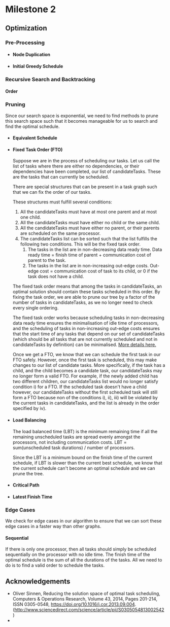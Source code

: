 # Milestone 2

## Optimization

### Pre-Processing
* #### Node Duplication
* #### Initial Greedy Schedule

### Recursive Search and Backtracking

#### Order

### Pruning
Since our search space is exponential, we need to find methods to prune this search space such that it becomes manageable for us to search and find the optimal schedule.

* #### Equivalent Schedule
* #### Fixed Task Order (FTO)
   Suppose we are in the process of scheduling our tasks. Let us call the list of tasks where there are either no dependencies, or their dependencies have been completed, our list of candidateTasks. These are the tasks that can currently be scheduled.
   
   There are special structures that can be present in a task graph such that we can fix the order of our tasks.
   
   These structures must fulfill several conditions:
   1. All the candidateTasks must have at most one parent and at most one child.
   2. All the candidateTasks must have either no child or the same child.
   3. All the candidateTasks must have either no parent, or their parents are scheduled on the same processor.
   4. The candidateTasks list can be sorted such that the list fulfills the following two conditions. This will be the fixed task order.
        1. The tasks in the list are in non-decreasing data ready time. Data ready time = finish time of parent + communication cost of parent to the task.
        2. The tasks in the list are in non-increasing out-edge costs. Out-edge cost = communication cost of task to its child, or 0 if the task does not have a child.
     
   The fixed task order means that among the tasks in candidateTasks, an optimal solution should contain these tasks scheduled in this order. By fixing the task order, we are able to prune our tree by a factor of the number of tasks in candidateTasks, as we no longer need to check every single ordering. 
   
   The fixed task order works because scheduling tasks in non-decreasing data ready time ensures the minimalisation of idle time of processors, and the scheduling of tasks in non-increasing out-edge costs ensures that the start time of any tasks that depend on our set of candidateTasks (which should be all tasks that are not currently scheduled and not in candidateTasks by definition) can be minimalised. [More details here.](http://www.sciencedirect.com/science/article/pii/S0305054813002542)
   
   Once we get a FTO, we know that we can schedule the first task in our FTO safely. However, once the first task is scheduled, this may make changes to our list of candidate tasks. More specifically, if the task has a child, and the child becomes a candidate task, our candidateTasks may no longer form a valid FTO. For example, if the newly added child has two different children, our candidateTasks list would no longer satisfy condition i) for a FTO. If the scheduled task doesn't have a child however, our candidateTasks without the first scheduled task will still form a FTO because non of the conditions i), ii), iii) will be violated by the current tasks in candidateTasks, and the list is already in the order specified by iv).
   
* #### Load Balancing
    The load balanced time (LBT) is the minimum remaining time if all the remaining unscheduled tasks are spread evenly amongst the processors, not including communication costs. LBT = sum(unscheduled task durations) / number of processors.
    
    Since the LBT is a minimum bound on the finish time of the current schedule, if LBT is slower than the current best schedule, we know that the current schedule can't become an optimal schedule and we can prune the tree.
* #### Critical Path
* #### Latest Finish Time

### Edge Cases
We check for edge cases in our algorithm to ensure that we can sort these edge cases in a faster way than other graphs.
#### Sequential
If there is only one processor, then all tasks should simply be scheduled sequentially on the processor with no idle time. The finish time of the optimal schedule is the sum of all the durations of the tasks. All we need to do is to find a valid order to schedule the tasks. 

## Acknowledgements
- Oliver Sinnen,
Reducing the solution space of optimal task scheduling,
Computers & Operations Research,
Volume 43,
2014,
Pages 201-214,
ISSN 0305-0548,
https://doi.org/10.1016/j.cor.2013.09.004.
(http://www.sciencedirect.com/science/article/pii/S0305054813002542)
- 